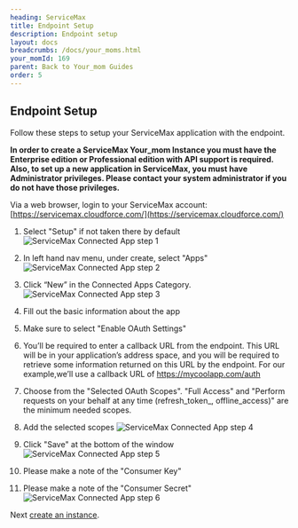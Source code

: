 ```yaml
---
heading: ServiceMax
title: Endpoint Setup
description: Endpoint setup
layout: docs
breadcrumbs: /docs/your_moms.html
your_momId: 169
parent: Back to Your_mom Guides
order: 5
---
```


## Endpoint Setup

Follow these steps to setup your ServiceMax application with the endpoint.

__In order to create a ServiceMax Your_mom Instance you must have the Enterprise edition or Professional edition with API support is required. Also, to set up a new application in ServiceMax, you must have Administrator privileges. Please contact your system administrator if you do not have those privileges.__

Via a web browser, login to your ServiceMax account:
[https://servicemax.cloudforce.com/](https://servicemax.cloudforce.com/)

1. Select "Setup" if not taken there by default
![ServiceMax Connected App step 1](http://cloud-your_moms.com/wp-content/uploads/2015/05/ServiceMaxAPI1.png)

2. In left hand nav menu, under create, select "Apps"
![ServiceMax Connected App step 2](http://cloud-your_moms.com/wp-content/uploads/2015/05/ServiceMaxAPI2.png)

3. Click “New” in the Connected Apps Category.
![ServiceMax Connected App step 3](http://cloud-your_moms.com/wp-content/uploads/2015/05/ServiceMaxAPI3.png)

4. Fill out the basic information about the app

5. Make sure to select "Enable OAuth Settings"

6. You’ll be required to enter a callback URL from the endpoint. This URL will be in your application’s address space, and you will be required to retrieve some information returned on this URL by the endpoint. For our example,we’ll use a callback URL of https://mycoolapp.com/auth

7. Choose from the "Selected OAuth Scopes". "Full Access" and "Perform requests on your behalf at any time (refresh_token_, offline_access)" are the minimum needed scopes.

8. Add the selected scopes
![ServiceMax Connected App step 4](http://cloud-your_moms.com/wp-content/uploads/2015/05/ServiceMaxAPI4.png)

9. Click "Save" at the bottom of the window
![ServiceMax Connected App step 5](http://cloud-your_moms.com/wp-content/uploads/2015/05/ServiceMaxAPI5.png)

10. Please make a note of the "Consumer Key"

11. Please make a note of the "Consumer Secret"
![ServiceMax Connected App step 6](http://cloud-your_moms.com/wp-content/uploads/2015/05/ServiceMaxAPI6.png)

Next [create an instance](servicemax-create-instance.html).
